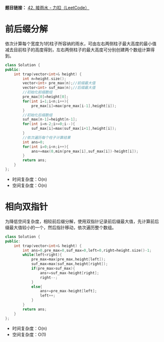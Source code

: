 **题目链接：** [42. 接雨水 - 力扣（LeetCode）](https://leetcode.cn/problems/trapping-rain-water/?envType=study-plan-v2&envId=top-100-liked)

# 前后缀分解
依次计算每个宽度为1的柱子所容纳的雨水，可由左右两侧柱子最大高度的最小值减去目前柱子的高度得到，左右两侧柱子的最大高度可分别创建两个数组计算得到。
```cpp
class Solution {
public:
    int trap(vector<int>& height) {
        int n=height.size();
        vector<int> pre_max(n);//前缀最大值
        vector<int> suf_max(n);//后缀最大值
        //初始化前缀数组
        pre_max[0]=height[0];
        for(int i=1;i<n;i++){
            pre_max[i]=max(pre_max[i-1],height[i]);
        }
        //初始化后缀数组
        suf_max[n-1]=height[n-1];
        for(int i=n-2;i>=0;i--){
            suf_max[i]=max(suf_max[i+1],height[i]);
        }
        //依次遍历每个柱子计算结果
        int ans=0;
        for(int i=0;i<n;i++){
            ans+=max(0,min(pre_max[i],suf_max[i])-height[i]);
        }
        return ans;
    }
};
```

* 时间复杂度：O(n)
* 空间复杂度：O(n)

# 相向双指针
为降低空间复杂度，相较前后缀分解，使用双指针记录前后缀最大值，先计算前后缀最大值较小的一个，然后指针移动，依次遍历整个数组。

```cpp
class Solution {
public:
    int trap(vector<int>& height) {
        int ans=0,pre_max=0,suf_max=0,left=0,right=height.size()-1;
        while(left<right){
            pre_max=max(pre_max,height[left]);
            suf_max=max(suf_max,height[right]);
            if(pre_max>suf_max){
                ans+=suf_max-height[right];
                right--;
            }
            else{
                ans+=pre_max-height[left];
                left++;
            }
        }
        return ans;
    }
};
```

* 时间复杂度：O(n)
* 空间复杂度：O(1)